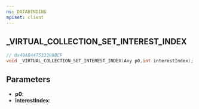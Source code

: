 ```yaml
---
ns: DATABINDING
apiset: client
---
```

## _VIRTUAL_COLLECTION_SET_INTEREST_INDEX

```c
// 0x49A8447533308BCF
void _VIRTUAL_COLLECTION_SET_INTEREST_INDEX(Any p0,int interestIndex);
```


## Parameters
* **p0**:
* **interestIndex**: